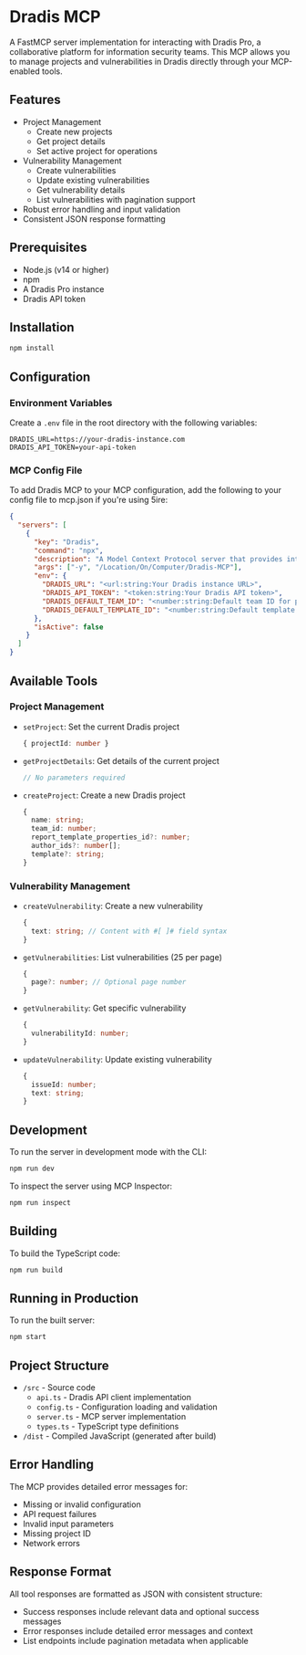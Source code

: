 # Dradis MCP

A FastMCP server implementation for interacting with Dradis Pro, a collaborative platform for information security teams. This MCP allows you to manage projects and vulnerabilities in Dradis directly through your MCP-enabled tools.

## Features

- Project Management
  - Create new projects
  - Get project details
  - Set active project for operations
- Vulnerability Management
  - Create vulnerabilities
  - Update existing vulnerabilities
  - Get vulnerability details
  - List vulnerabilities with pagination support
- Robust error handling and input validation
- Consistent JSON response formatting

## Prerequisites

- Node.js (v14 or higher)
- npm
- A Dradis Pro instance
- Dradis API token

## Installation

```bash
npm install
```

## Configuration

### Environment Variables

Create a `.env` file in the root directory with the following variables:

```env
DRADIS_URL=https://your-dradis-instance.com
DRADIS_API_TOKEN=your-api-token
```

### MCP Config File

To add Dradis MCP to your MCP configuration, add the following to your config file to mcp.json if you're using 5ire:

```json
{
  "servers": [
    {
      "key": "Dradis",
      "command": "npx",
      "description": "A Model Context Protocol server that provides integration with Dradis note-taking platform",
      "args": ["-y", "/Location/On/Computer/Dradis-MCP"],
      "env": {
        "DRADIS_URL": "<url:string:Your Dradis instance URL>",
        "DRADIS_API_TOKEN": "<token:string:Your Dradis API token>",
        "DRADIS_DEFAULT_TEAM_ID": "<number:string:Default team ID for project creation>",
        "DRADIS_DEFAULT_TEMPLATE_ID": "<number:string:Default template ID for project creation>"
      },
      "isActive": false
    }
  ]
}
```

## Available Tools

### Project Management

- `setProject`: Set the current Dradis project
  ```typescript
  { projectId: number }
  ```

- `getProjectDetails`: Get details of the current project
  ```typescript
  // No parameters required
  ```

- `createProject`: Create a new Dradis project
  ```typescript
  {
    name: string;
    team_id: number;
    report_template_properties_id?: number;
    author_ids?: number[];
    template?: string;
  }
  ```

### Vulnerability Management

- `createVulnerability`: Create a new vulnerability
  ```typescript
  {
    text: string; // Content with #[ ]# field syntax
  }
  ```

- `getVulnerabilities`: List vulnerabilities (25 per page)
  ```typescript
  {
    page?: number; // Optional page number
  }
  ```

- `getVulnerability`: Get specific vulnerability
  ```typescript
  {
    vulnerabilityId: number;
  }
  ```

- `updateVulnerability`: Update existing vulnerability
  ```typescript
  {
    issueId: number;
    text: string;
  }
  ```

## Development

To run the server in development mode with the CLI:

```bash
npm run dev
```

To inspect the server using MCP Inspector:

```bash
npm run inspect
```

## Building

To build the TypeScript code:

```bash
npm run build
```

## Running in Production

To run the built server:

```bash
npm start
```

## Project Structure

- `/src` - Source code
  - `api.ts` - Dradis API client implementation
  - `config.ts` - Configuration loading and validation
  - `server.ts` - MCP server implementation
  - `types.ts` - TypeScript type definitions
- `/dist` - Compiled JavaScript (generated after build)

## Error Handling

The MCP provides detailed error messages for:
- Missing or invalid configuration
- API request failures
- Invalid input parameters
- Missing project ID
- Network errors

## Response Format

All tool responses are formatted as JSON with consistent structure:
- Success responses include relevant data and optional success messages
- Error responses include detailed error messages and context
- List endpoints include pagination metadata when applicable
